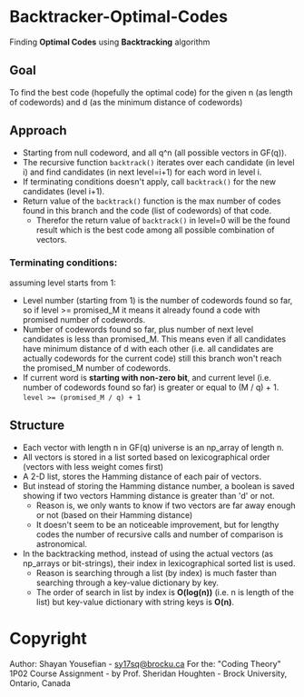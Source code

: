 # Backtracker-Optimal-Codes
Finding **Optimal Codes** using **Backtracking** algorithm

## Goal
To find the best code (hopefully the optimal code) for the given n (as length of codewords) and d (as the minimum distance of codewords)

## Approach
- Starting from null codeword, and all q^n (all possible vectors in GF(q)).
- The recursive function `backtrack()` iterates over each candidate (in level i) and find candidates (in next level=i+1) for each word in level i.
- If terminating conditions doesn't apply, call `backtrack()` for the new candidates (level i+1).
- Return value of the `backtrack()` function is the max number of codes found in this branch and the code (list of codewords) of that code.
    - Therefor the return value of `backtrack()` in level=0 will be the found result which is the best code among all possible combination of vectors.
### Terminating conditions:
assuming level starts from 1:
- Level number (starting from 1) is the number of codewords found so far, so if level >= promised_M it means it already found a code with promised number of codewords.
- Number of codewords found so far, plus number of next level candidates is less than promised_M. This means even if all candidates have minimum distance of d with each other (i.e. all candidates are actually codewords for the current code) still this branch won't reach the promised_M number of codewords.
- If current word is **starting with non-zero bit**, and current level (i.e. number of codewords found so far) is greater or equal to (M / q) + 1.
     `level >= (promised_M / q) + 1`

## Structure
- Each vector with length n in GF(q) universe is an np_array of length n.
- All vectors is stored in a list sorted based on lexicographical order (vectors with less weight comes first)
- A 2-D list, stores the Hamming distance of each pair of vectors.
- But instead of storing the Hamming distance number, a boolean is saved showing if two vectors Hamming distance is greater than 'd' or not.
    - Reason is, we only wants to know if two vectors are far away enough or not (based on their Hamming distance)
    - It doesn't seem to be an noticeable improvement, but for lengthy codes the number of recursive calls and number of comparison is astronomical.
- In the backtracking method, instead of using the actual vectors (as np_arrays or bit-strings), their index in lexicographical sorted list is used.
    - Reason is searching through a list (by index) is much faster than searching through a key-value dictionary by key.
    - The order of search in list by index is **O(log(n))** (i.e. n is length of the list) but key-value dictionary with string keys is **O(n)**.

# Copyright
Author: Shayan Yousefian - sy17sq@brocku.ca
For the: "Coding Theory" 1P02 Course Assignment - by Prof. Sheridan Houghten - Brock University, Ontario, Canada
